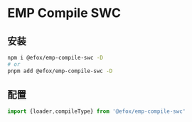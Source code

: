# EMP Compile SWC

## 安装
```sh
npm i @efox/emp-compile-swc -D
# or
pnpm add @efox/emp-compile-swc -D
```

## 配置
```js
import {loader,compileType} from '@efox/emp-compile-swc'
```
